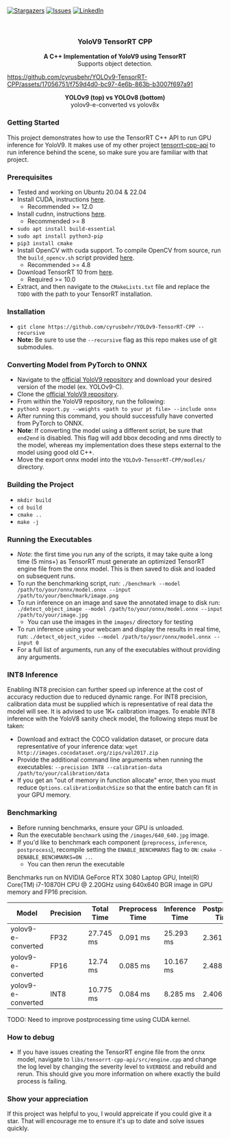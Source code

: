 [![Stargazers][stars-shield]][stars-url]
[![Issues][issues-shield]][issues-url]
[![LinkedIn][linkedin-shield]][linkedin-url]


<!-- PROJECT LOGO -->
<br />
  <h3 align="center">YoloV9 TensorRT CPP</h3>
  <p align="center">
    <b>
    A C++ Implementation of YoloV9 using TensorRT
    </b>
    <br/>
    Supports object detection.
</p>
<p align="center">
 

https://github.com/cyrusbehr/YOLOv9-TensorRT-CPP/assets/17056751/f759d4d0-bc97-4e6b-863b-b3007f697a91
<p align="center">
    <b>
    YOLOv9 (top) vs YOLOv8 (bottom)
    </b>
    <br/>
    yolov9-e-converted vs yolov8x
</p>
</p>


### Getting Started
This project demonstrates how to use the TensorRT C++ API to run GPU inference for YoloV9. 
It makes use of my other project [tensorrt-cpp-api](https://github.com/cyrusbehr/tensorrt-cpp-api) to run inference behind the scene, so make sure you are familiar with that project.

### Prerequisites
- Tested and working on Ubuntu 20.04 & 22.04
- Install CUDA, instructions [here](https://developer.nvidia.com/cuda-downloads).
  - Recommended >= 12.0 
- Install cudnn, instructions [here](https://docs.nvidia.com/deeplearning/cudnn/install-guide/index.html#download).
  - Recommended >= 8
- `sudo apt install build-essential`
- `sudo apt install python3-pip`
- `pip3 install cmake`
- Install OpenCV with cuda support. To compile OpenCV from source, run the `build_opencv.sh` script provided [here](https://github.com/cyrusbehr/tensorrt-cpp-api/blob/ec6a7529a792b2a9b1ab466f2d0e2da5df47543d/scripts/build_opencv.sh).
  - Recommended >= 4.8
- Download TensorRT 10 from [here](10x).
  - Required >= 10.0
- Extract, and then navigate to the `CMakeLists.txt` file and replace the `TODO` with the path to your TensorRT installation.


### Installation
- `git clone https://github.com/cyrusbehr/YOLOv9-TensorRT-CPP --recursive`
- **Note:** Be sure to use the `--recursive` flag as this repo makes use of git submodules. 

### Converting Model from PyTorch to ONNX
- Navigate to the [official YoloV9 repository](https://github.com/WongKinYiu/yolov9) and download your desired version of the model (ex. YOLOv9-C).
- Clone the [official YoloV9 repository](https://github.com/WongKinYiu/yolov9). 
- From within the YoloV9 repository, run the following:
- ```python3 export.py --weights <path to your pt file> --include onnx```
- After running this command, you should successfully have converted from PyTorch to ONNX.
- **Note**: If converting the model using a different script, be sure that `end2end` is disabled. This flag will add bbox decoding and nms directly to the model, whereas my implementation does these steps external to the model using good old C++. 
- Move the export onnx model into the `YOLOv9-TensorRT-CPP/modles/` directory. 

### Building the Project
- `mkdir build`
- `cd build`
- `cmake ..`
- `make -j`

### Running the Executables
- *Note*: the first time you run any of the scripts, it may take quite a long time (5 mins+) as TensorRT must generate an optimized TensorRT engine file from the onnx model. This is then saved to disk and loaded on subsequent runs.
- To run the benchmarking script, run: `./benchmark --model /path/to/your/onnx/model.onnx --input /path/to/your/benchmark/image.png`
- To run inference on an image and save the annotated image to disk run: `./detect_object_image --model /path/to/your/onnx/model.onnx --input /path/to/your/image.jpg`
  - You can use the images in the `images/` directory for testing
- To run inference using your webcam and display the results in real time, run: `./detect_object_video --model /path/to/your/onnx/model.onnx --input 0`
- For a full list of arguments, run any of the executables without providing any arguments.

### INT8 Inference
Enabling INT8 precision can further speed up inference at the cost of accuracy reduction due to reduced dynamic range.
For INT8 precision, calibration data must be supplied which is representative of real data the model will see.
It is advised to use 1K+ calibration images. To enable INT8 inference with the YoloV8 sanity check model, the following steps must be taken:
- Download and extract the COCO validation dataset, or procure data representative of your inference data: `wget http://images.cocodataset.org/zips/val2017.zip`
- Provide the additional command line arguments when running the executables: `--precision INT8 --calibration-data /path/to/your/calibration/data`
- If you get an "out of memory in function allocate" error, then you must reduce `Options.calibrationBatchSize` so that the entire batch can fit in your GPU memory.

### Benchmarking
- Before running benchmarks, ensure your GPU is unloaded. 
- Run the executable `benchmark` using the `/images/640_640.jpg` image. 
- If you'd like to benchmark each component (`preprocess`, `inference`, `postprocess`), recompile setting the `ENABLE_BENCHMARKS` flag to `ON`: `cmake -DENABLE_BENCHMARKS=ON ..`.
  - You can then rerun the executable

Benchmarks run on NVIDIA GeForce RTX 3080 Laptop GPU, Intel(R) Core(TM) i7-10870H CPU @ 2.20GHz using 640x640 BGR image in GPU memory and FP16 precision. 

| Model               | Precision   | Total Time  | Preprocess Time   | Inference Time  | Postprocess Time  |
|-------------------- |-----------  |------------ |-----------------  |---------------- |------------------ |
| yolov9-e-converted  | FP32        | 27.745 ms   | 0.091 ms          | 25.293 ms       | 2.361 ms          |
| yolov9-e-converted  | FP16        | 12.74 ms    | 0.085 ms          | 10.167 ms       | 2.488 ms          |
| yolov9-e-converted  | INT8        | 10.775 ms   | 0.084 ms          | 8.285 ms        | 2.406 ms          |


TODO: Need to improve postprocessing time using CUDA kernel. 

### How to debug
- If you have issues creating the TensorRT engine file from the onnx model, navigate to `libs/tensorrt-cpp-api/src/engine.cpp` and change the log level by changing the severity level to `kVERBOSE` and rebuild and rerun. This should give you more information on where exactly the build process is failing.

### Show your appreciation
If this project was helpful to you, I would appreicate if you could give it a star. That will encourage me to ensure it's up to date and solve issues quickly.

<!-- MARKDOWN LINKS & IMAGES -->
<!-- https://www.markdownguide.org/basic-syntax/#reference-style-links -->
[stars-shield]: https://img.shields.io/github/stars/cyrusbehr/YOLOv9-TensorRT-CPP.svg?style=flat-square
[stars-url]: https://github.com/cyrusbehr/YOLOv9-TensorRT-CPP/stargazers
[issues-shield]: https://img.shields.io/github/issues/cyrusbehr/YOLOv9-TensorRT-CPP.svg?style=flat-square
[issues-url]: https://github.com/cyrusbehr/YOLOv9-TensorRT-CPP/issues
[linkedin-shield]: https://img.shields.io/badge/-LinkedIn-black.svg?style=flat-square&logo=linkedin&colorB=555
[linkedin-url]: https://linkedin.com/in/cyrus-behroozi/


